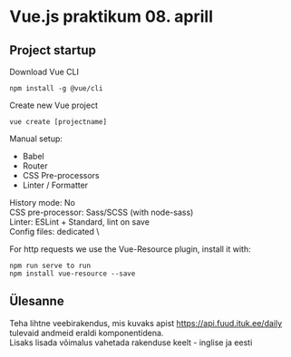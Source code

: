 # Vue.js praktikum 08. aprill

## Project startup

Download Vue CLI
```
npm install -g @vue/cli
```

Create new Vue project
```
vue create [projectname]
```
Manual setup:
- Babel
- Router
- CSS Pre-processors
- Linter / Formatter

History mode: No \
CSS pre-processor: Sass/SCSS (with node-sass) \
Linter: ESLint + Standard, lint on save \
Config files: dedicated \

For http requests we use the Vue-Resource plugin, install it with:
```
npm run serve to run 
npm install vue-resource --save
```

## Ülesanne

Teha lihtne veebirakendus, mis kuvaks apist https://api.fuud.ituk.ee/daily tulevaid andmeid eraldi komponentidena.\
Lisaks lisada võimalus vahetada rakenduse keelt - inglise ja eesti


